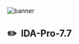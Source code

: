 ![banner](https://user-images.githubusercontent.com/119074330/204051836-d495c6a9-db6b-40df-b8be-ff0f2a82862e.png)

## ✏️ &nbsp;IDA-Pro-7.7
